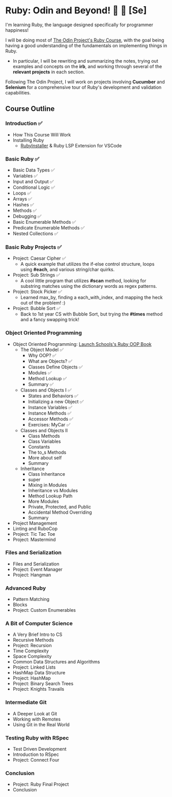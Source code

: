 # Ruby: Odin and Beyond! 💎 🥒 \[**Se**\]
I'm learning Ruby, the language designed specifically for programmer happiness! 

I will be doing most of [The Odin Project's Ruby Course](https://www.theodinproject.com/paths/full-stack-ruby-on-rails/courses/ruby), with the goal being having a good understanding of the fundamentals on implementing things in Ruby. 
- In particular, I will be rewriting and summarizing the notes, trying out examples and concepts on the **irb**, and working through several of the **relevant projects** in each section.

Following The Odin Project, I will work on projects involving **Cucumber** and **Selenium** for a comprehensive tour of Ruby's development and validation capabilities.

## Course Outline
### Introduction ✅
- How This Course Will Work 
- Installing Ruby
  - [RubyInstaller](https://rubyinstaller.org/) & Ruby LSP Extension for VSCode   

### Basic Ruby ✅
- Basic Data Types ✅
- Variables ✅
- Input and Output ✅
- Conditional Logic ✅
- Loops ✅
- Arrays ✅
- Hashes ✅
- Methods ✅
- Debugging ✅
- Basic Enumerable Methods ✅
- Predicate Enumerable Methods ✅
- Nested Collections ✅

### Basic Ruby Projects ✅
- Project: Caesar Cipher ✅
  - A quick example that utilizes the if-else control structure, loops using **#each**, and various string/char quirks.
- Project: Sub Strings ✅
  - A cool little program that utilizes **#scan** method, looking for substring matches using the dictionary words as regex patterns.
- Project: Stock Picker ✅
  - Learned max_by, finding a each_with_index, and mapping the heck out of the problem! :)
- Project: Bubble Sort ✅
  - Back to 1st year CS with Bubble Sort, but trying the **#times** method and a fancy swapping trick!

### Object Oriented Programming
- Object Oriented Programming: [Launch Schools's Ruby OOP Book](https://launchschool.com/books/oo_ruby/read/introduction)
  - The Object Model ✅
    - Why OOP? ✅
    - What are Objects? ✅
    - Classes Define Objects ✅
    - Modules ✅
    - Method Lookup ✅
    - Summary ✅
  - Classes and Objects I ✅
    - States and Behaviors ✅
    - Initializing a new Object ✅
    - Instance Variables ✅
    - Instance Methods ✅
    - Accessor Methods ✅
    - Exercises: MyCar ✅
  - Classes and Objects II
    - Class Methods
    - Class Variables
    - Constants 
    - The to_s Methods
    - More about self
    - Summary 
  - Inheritance
    - Class Inheritance
    - super
    - Mixing in Modules
    - Inheritance vs Modules
    - Method Lookup Path
    - More Modules
    - Private, Protected, and Public
    - Accidental Method Overriding
    - Summary
- Project Management
- Linting and RuboCop
- Project: Tic Tac Toe
- Project: Mastermind

### Files and Serialization
- Files and Serialization
- Project: Event Manager
- Project: Hangman

### Advanced Ruby
- Pattern Matching
- Blocks
- Project: Custom Enumerables

### A Bit of Computer Science
- A Very Brief Intro to CS
- Recursive Methods
- Project: Recursion
- Time Complexity
- Space Complexity
- Common Data Structures and Algorithms
- Project: Linked Lists
- HashMap Data Structure
- Project: HashMap
- Project: Binary Search Trees
- Project: Knights Travails

### Intermediate Git
- A Deeper Look at Git
- Working with Remotes
- Using Git in the Real World

### Testing Ruby with RSpec
- Test Driven Development
- Introduction to RSpec
- Project: Connect Four

### Conclusion
- Project: Ruby Final Project
- Conclusion
